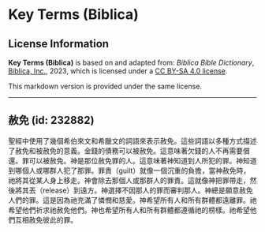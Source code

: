 # Key Terms (Biblica)

## License Information

**Key Terms (Biblica)** is based on and adapted from: _Biblica Bible Dictionary_, [Biblica, Inc.](https://www.biblica.com/), 2023, which is licensed under a [CC BY-SA 4.0 license](https://creativecommons.org/licenses/by-sa/4.0/legalcode.en).

This markdown version is provided under the same license.



--------------------------------

## 赦免 (id: 232882)

聖經中使用了幾個希伯來文和希臘文的詞語來表示赦免。這些詞語以多種方式描述了赦免和被赦免的意義。金錢的債務可以被赦免。這意味著欠錢的人不再需要償還。罪可以被赦免。神是那位赦免罪的人。這意味著神知道到人所犯的罪。神知道到哪個人或哪群人犯了那罪。罪責（guilt）就像一個沉重的負擔，當神赦免時，祂將其從某人身上移走。神會除去那個人或那群人的罪責。這就像神把罪帶走，然後將其丟（release）到遠方。神選擇不因那人的罪而審判那人。神總是願意赦免人們的罪。這是因為祂充滿了憐憫和慈愛。神希望所有人和所有群體都遠離罪。祂希望他們祈求祂赦免他們。神也希望所有人和所有群體都遵循祂的榜樣。祂希望他們互相赦免彼此的罪。



